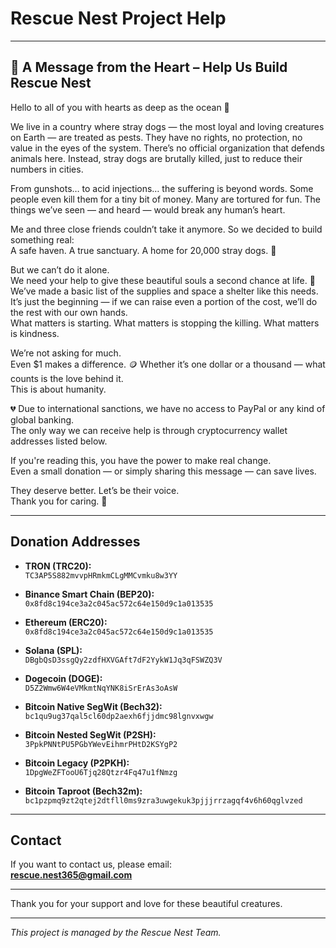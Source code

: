 # Rescue Nest Project Help

---

## 🐶 A Message from the Heart – Help Us Build Rescue Nest

Hello to all of you with hearts as deep as the ocean 💚

We live in a country where stray dogs — the most loyal and loving creatures on Earth — are treated as pests. They have no rights, no protection, no value in the eyes of the system. There’s no official organization that defends animals here. Instead, stray dogs are brutally killed, just to reduce their numbers in cities.

From gunshots… to acid injections… the suffering is beyond words. Some people even kill them for a tiny bit of money. Many are tortured for fun. The things we’ve seen — and heard — would break any human’s heart.

Me and three close friends couldn’t take it anymore. So we decided to build something real:  
A safe haven. A true sanctuary. A home for 20,000 stray dogs. 🏡

But we can’t do it alone.  
We need your help to give these beautiful souls a second chance at life. 🙏  
We’ve made a basic list of the supplies and space a shelter like this needs. It’s just the beginning — if we can raise even a portion of the cost, we’ll do the rest with our own hands.  
What matters is starting. What matters is stopping the killing. What matters is kindness.

We’re not asking for much.  
Even $1 makes a difference. 🪙 Whether it’s one dollar or a thousand — what counts is the love behind it.  
This is about humanity.

💔 Due to international sanctions, we have no access to PayPal or any kind of global banking.  
The only way we can receive help is through cryptocurrency wallet addresses listed below.

If you're reading this, you have the power to make real change.  
Even a small donation — or simply sharing this message — can save lives.

They deserve better. Let’s be their voice.  
Thank you for caring. 🐾

---

## Donation Addresses

- **TRON (TRC20):**  
  `TC3AP5S882mvvpHRmkmCLgMMCvmku8w3YY`

- **Binance Smart Chain (BEP20):**  
  `0x8fd8c194ce3a2c045ac572c64e150d9c1a013535`

- **Ethereum (ERC20):**  
  `0x8fd8c194ce3a2c045ac572c64e150d9c1a013535`

- **Solana (SPL):**  
  `DBgbQsD3ssgQy2zdfHXVGAft7dF2YykW1Jq3qFSWZQ3V`

- **Dogecoin (DOGE):**  
  `D5Z2Wmw6W4eVMkmtNqYNK8iSrErAs3oAsW`

- **Bitcoin Native SegWit (Bech32):**  
  `bc1qu9ug37qal5cl60dp2aexh6fjjdmc98lgnvxwgw`

- **Bitcoin Nested SegWit (P2SH):**  
  `3PpkPNNtPU5PGbYWevEihmrPHtD2KSYgP2`

- **Bitcoin Legacy (P2PKH):**  
  `1DpgWeZFTooU6Tjq28Qtzr4Fq47u1fNmzg`

- **Bitcoin Taproot (Bech32m):**  
  `bc1pzpmq9zt2qtej2dtfll0ms9zra3uwgekuk3pjjjrrzagqf4v6h60qglvzed`

---

## Contact

If you want to contact us, please email:  
**rescue.nest365@gmail.com**

---

Thank you for your support and love for these beautiful creatures.

---

*This project is managed by the Rescue Nest Team.*
